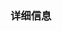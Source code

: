 <!--
 * @Author: 程英明
 * @Date: 2022-07-12 19:04:11
 * @LastEditTime: 2022-07-12 19:04:58
 * @LastEditors: 程英明
 * @Description: 
 * @FilePath: \doc-man\docs\software\apache\index.md
 * QQ:504875043@qq.com
-->
### 详细信息